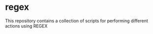 # regex
This repository contains a collection of scripts for performing different actions using REGEX
